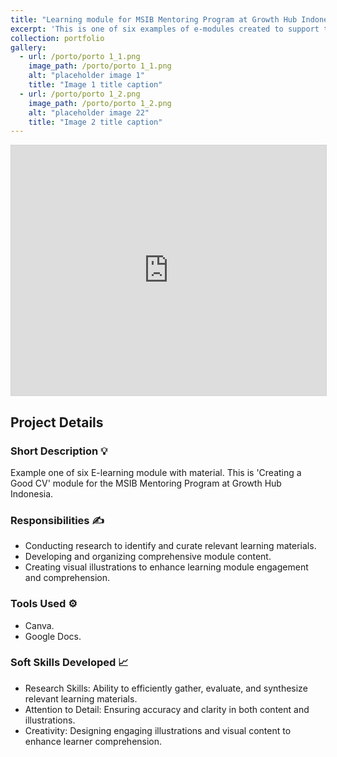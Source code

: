 ```yaml
---
title: "Learning module for MSIB Mentoring Program at Growth Hub Indonesia"
excerpt: 'This is one of six examples of e-modules created to support the MSIB Mentoring Program at Growth Hub Indonesia, attended by more than 2,000 Indonesian students. <br/><br/><img src="/images/porto/porto 1_1.png" width="300" alt="thumb1"> <img src="/images/porto/porto 1_2.png" width="300" alt="thumb2">'
collection: portfolio
gallery:
  - url: /porto/porto 1_1.png
    image_path: /porto/porto 1_1.png
    alt: "placeholder image 1"
    title: "Image 1 title caption"
  - url: /porto/porto 1_2.png
    image_path: /porto/porto 1_2.png
    alt: "placeholder image 22"
    title: "Image 2 title caption"
---
```


<iframe allowfullscreen="allowfullscreen" scrolling="no" class="fp-iframe" src="https://heyzine.com/flip-book/f1a56e7b0f.html" style="border: 1px solid lightgray; width: 100%; height: 400px;"></iframe>
<!-- 
{% include gallery caption="Screenshot example of e-learning module." class="full" %} -->

## Project Details

### **Short Description 💡**

Example one of six E-learning module with material. This is 'Creating a Good CV' module for the MSIB Mentoring Program at Growth Hub Indonesia.

### **Responsibilities ✍️**

- Conducting research to identify and curate relevant learning materials.
- Developing and organizing comprehensive module content.
- Creating visual illustrations to enhance learning module engagement and comprehension.

### **Tools Used ⚙️**

- Canva.
- Google Docs.

### **Soft Skills Developed 📈**

- Research Skills: Ability to efficiently gather, evaluate, and synthesize relevant learning materials.
- Attention to Detail: Ensuring accuracy and clarity in both content and illustrations.
- Creativity: Designing engaging illustrations and visual content to enhance learner comprehension.
